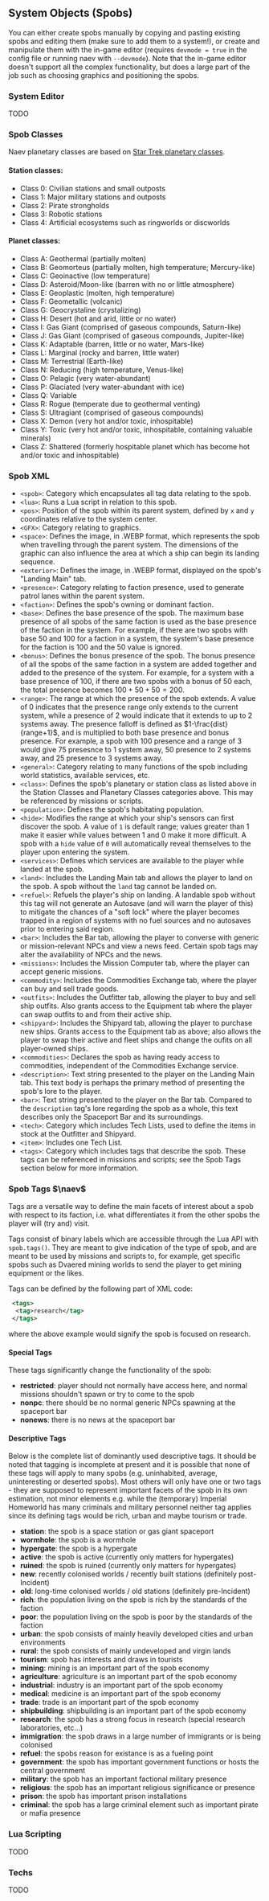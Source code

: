 ## System Objects (Spobs)

You can either create spobs manually by copying and pasting existing spobs and editing them (make sure to add them to a system!), or create and manipulate them with the in-game editor (requires `devmode = true` in the config file or running naev with `--devmode`). Note that the in-game editor doesn't support all the complex functionality, but does a large part of the job such as choosing graphics and positioning the spobs.

### System Editor

TODO

### Spob Classes

Naev planetary classes are based on [Star Trek planetary classes](https://stexpanded.fandom.com/wiki/Planet_classifications).

#### Station classes:

* Class 0: Civilian stations and small outposts
* Class 1: Major military stations and outposts
* Class 2: Pirate strongholds
* Class 3: Robotic stations
* Class 4: Artificial ecosystems such as ringworlds or discworlds

#### Planet classes:

* Class A: Geothermal (partially molten)
* Class B: Geomorteus (partially molten, high temperature; Mercury-like)
* Class C: Geoinactive (low temperature)
* Class D: Asteroid/Moon-like (barren with no or little atmosphere)
* Class E: Geoplastic (molten, high temperature)
* Class F: Geometallic (volcanic)
* Class G: Geocrystaline (crystalizing)
* Class H: Desert (hot and arid, little or no water)
* Class I: Gas Giant (comprised of gaseous compounds, Saturn-like)
* Class J: Gas Giant (comprised of gaseous compounds, Jupiter-like)
* Class K: Adaptable (barren, little or no water, Mars-like)
* Class L: Marginal (rocky and barren, little water)
* Class M: Terrestrial (Earth-like)
* Class N: Reducing (high temperature, Venus-like)
* Class O: Pelagic (very water-abundant)
* Class P: Glaciated (very water-abundant with ice)
* Class Q: Variable
* Class R: Rogue (temperate due to geothermal venting)
* Class S: Ultragiant (comprised of gaseous compounds)
* Class X: Demon (very hot and/or toxic, inhospitable)
* Class Y: Toxic (very hot and/or toxic, inhospitable, containing valuable minerals)
* Class Z: Shattered (formerly hospitable planet which has become hot and/or toxic and inhospitable)

### Spob XML

* `<spob>`: Category which encapsulates all tag data relating to the spob.
 * `<lua>`: Runs a Lua script in relation to this spob.
 * `<pos>`: Position of the spob within its parent system, defined by `x` and `y` coordinates relative to the system center.
 * `<GFX>`: Category relating to graphics.
  * `<space>`: Defines the image, in .WEBP format, which represents the spob when travelling through the parent system. The dimensions of the graphic can also influence the area at which a ship can begin its landing sequence.
  * `<exterior>`: Defines the image, in .WEBP format, displayed on the spob's "Landing Main" tab.
 * `<presence>`: Category relating to faction presence, used to generate patrol lanes within the parent system.
  * `<faction>`: Defines the spob's owning or dominant faction.
  * `<base>`: Defines the base presence of the spob. The maximum base presence of all spobs of the same faction is used as the base presence of the faction in the system. For example, if there are two spobs with base 50 and 100 for a faction in a system, the system's base presence for the faction is 100 and the 50 value is ignored.
  * `<bonus>`: Defines the bonus presence of the spob. The bonus presence of all the spobs of the same faction in a system are added together and added to the presence of the system. For example, for a system with a base presence of 100, if there are two spobs with a bonus of 50 each, the total presence becomes $100+50+50=200$.
  * `<range>`: The range at which the presence of the spob extends. A value of 0 indicates that the presence range only extends to the current system, while a presence of 2 would indicate that it extends to up to 2 systems away. The presence falloff is defined as $1-\frac{dist}{range+1}$, and is multiplied to both base presence and bonus presence. For example, a spob with 100 presence and a range of 3  would give 75 presesnce to 1 system away, 50 presence to 2 systems away, and 25 presence to 3 systems away.
 * `<general>`: Category relating to many functions of the spob including world statistics, available services, etc.
  * `<class>`: Defines the spob's planetary or station class as listed above in the Station Classes and Planetary Classes categories above. This may be referenced by missions or scripts.
  * `<population>`: Defines the spob's habitating population.
  * `<hide>`: Modifies the range at which your ship's sensors can first discover the spob. A value of `1` is default range; values greater than 1 make it easier while values between 1 and 0 make it more difficult. A spob with a `hide` value of `0` will automatically reveal themselves to the player upon entering the system.
  * `<services>`: Defines which services are available to the player while landed at the spob.
   * `<land>`: Includes the Landing Main tab and allows the player to land on the spob. A spob without the `land` tag cannot be landed on.
   * `<refuel>`: Refuels the player's ship on landing. A landable spob without this tag will not generate an Autosave (and will warn the player of this) to mitigate the chances of a "soft lock" where the player becomes trapped in a region of systems with no fuel sources and no autosaves prior to entering said region.
   * `<bar>`: Includes the Bar tab, allowing the player to converse with generic or mission-relevant NPCs and view a news feed. Certain spob tags may alter the availability of NPCs and the news.
   * `<missions>`: Includes the Mission Computer tab, where the player can accept generic missions.
   * `<commodity>`: Includes the Commodities Exchange tab, where the player can buy and sell trade goods.
   * `<outfits>`: Includes the Outfitter tab, allowing the player to buy and sell ship outfits. Also grants access to the Equipment tab where the player can swap outfits to and from their active ship.
   * `<shipyard>`: Includes the Shipyard tab, allowing the player to purchase new ships. Grants access to the Equipment tab as above; also allows the player to swap their active and fleet ships and change the oufits on all player-owned ships.
  * `<commodities>`: Declares the spob as having ready access to commodities, independent of the Commodities Exchange service.
  * `<description>`: Text string presented to the player on the Landing Main tab. This text body is perhaps the primary method of presenting the spob's lore to the player.
  * `<bar>`: Text string presented to the player on the Bar tab. Compared to the `description` tag's lore regarding the spob as a whole, this text describes only the Spaceport Bar and its surroundings.
 * `<tech>`: Category which includes Tech Lists, used to define the items in stock at the Outfitter and Shipyard.
  * `<item>`: Includes one Tech List.
 * `<tags>`: Category which includes tags that describe the spob. These tags can be referenced in missions and scripts; see the Spob Tags section below for more information.

### Spob Tags $\naev$

Tags are a versatile way to define the main facets of interest about a spob with respect to its faction, i.e. what differentiates it from the other spobs the player will (try and) visit.

Tags consist of binary labels which are accessible through the Lua API with `spob.tags()`. They are meant to give indication of the type of spob, and are meant to be used by missions and scripts to, for example, get specific spobs such as Dvaered mining worlds to send the player to get mining equipment or the likes.

Tags can be defined by the following part of XML code:
```xml
 <tags>
  <tag>research</tag>
 </tags>
```
where the above example would signify the spob is focused on research.

#### Special Tags

These tags significantly change the functionality of the spob:

* **restricted**: player should not normally have access here, and normal missions shouldn't spawn or try to come to the spob
* **nonpc**: there should be no normal generic NPCs spawning at the spaceport bar
* **nonews**: there is no news at the spaceport bar

#### Descriptive Tags

Below is the complete list of dominantly used descriptive tags. It should be noted that tagging is incomplete at present and it is possible that none of these tags will apply to many spobs (e.g. uninhabited, average, uninteresting or deserted spobs). Most others will only have one or two tags - they are supposed to represent important facets of the spob in its own estimation, not minor elements e.g. while the (temporary) Imperial Homeworld has many criminals and military personnel neither tag applies since its defining tags would be rich, urban and maybe tourism or trade.

* **station**: the spob is a space station or gas giant spaceport
* **wormhole**: the spob is a wormhole
* **hypergate**: the spob is a hypergate
* **active**: the spob is active (currently only matters for hypergates)
* **ruined**: the spob is ruined (currently only matters for hypergates)
* **new**: recently colonised worlds / recently built stations (definitely post-Incident)
* **old**: long-time colonised worlds / old stations (definitely pre-Incident)
* **rich**: the population living on the spob is rich by the standards of the faction
* **poor**: the population living on the spob is poor by the standards of the faction
* **urban**: the spob consists of mainly heavily developed cities and urban environments
* **rural**: the spob consists of mainly undeveloped and virgin lands
* **tourism**: spob has interests and draws in tourists
* **mining**: mining is an important part of the spob economy
* **agriculture**: agriculture is an important part of the spob economy
* **industrial**: industry is an important part of the spob economy
* **medical**: medicine is an important part of the spob economy
* **trade**: trade is an important part of the spob economy
* **shipbuilding**: shipbuilding is an important part of the spob economy
* **research**: the spob has a strong focus in research (special research laboratories, etc...)
* **immigration**: the spob draws in a large number of immigrants or is being colonised
* **refuel**: the spobs reason for existance is as a fueling point
* **government**: the spob has important government functions or hosts the central government
* **military**: the spob has an important factional military presence
* **religious**: the spob has an important religious significance or presence
* **prison**: the spob has important prison installations
* **criminal**: the spob has a large criminal element such as important pirate or mafia presence

### Lua Scripting

TODO

### Techs

TODO
